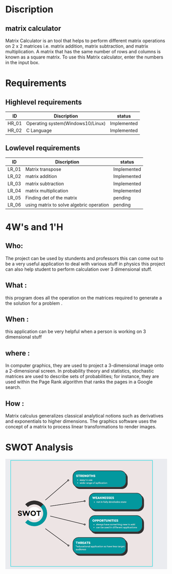 # Discription
##  matrix calculator
Matrix Calculator is an tool that helps to perform different matrix operations on 2 x 2 matrices i.e. matrix addition, matrix subtraction, and matrix multiplication. A matrix that has the same number of rows and columns is known as a square matrix. To use this Matrix calculator, enter the numbers in the input box.
# Requirements
## Highlevel requirements
|  ID  |             Discription           |    status   |
|------|-----------------------------------|-------------|
|HR_01 | Operating system(Windows10/Linux) | Implemented |
|HR_02 | C Language                        | Implemented |


## Lowlevel requirements
|  ID  |             Discription                          |    status   |
|------|--------------------------------------------------|-------------|
|LR_01 | Matrix transpose                                 | Implemented |
|LR_02 | matrix addition                                  | Implemented |
|LR_03 | matrix subtraction                               | Implemented |
|LR_04 | matrix multiplication                            | Implemented |
|LR_05 | Finding det of the matrix                        | pending     |
|LR_06 | using matrix to solve algebric operation         | pending     |

# 4W's and 1'H
## Who:
The project can be used by stundents and professors this can come out to be a very useful application to deal with various stuff in physics 
this project can also help student to perform calculation over 3 dimensional stuff.
## What :
this program does all the operation on the matrices required to generate a the solution for a problem .
## When :
this application can be very helpful  when a person is working on 3 dimensional stuff  
## where :
In computer graphics, they are used to project a 3-dimensional image onto a 2-dimensional screen. In probability theory and statistics, stochastic matrices are used to describe sets of probabilities; for instance, they are used within the Page Rank algorithm that ranks the pages in a Google search.

## How :
Matrix calculus generalizes classical analytical notions such as derivatives and exponentials to higher dimensions. The graphics software uses the concept of a matrix to process linear transformations to render images.

# SWOT Analysis
![swot](https://github.com/chirag-rohilla/m1_projectgoal_application/blob/main/6_images/swot.png)

